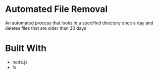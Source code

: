 # Automated File Removal

An automated process that looks in a specified directory once a day and deletes files that are older than 30 days

# Built With
 * node.js
 * fs